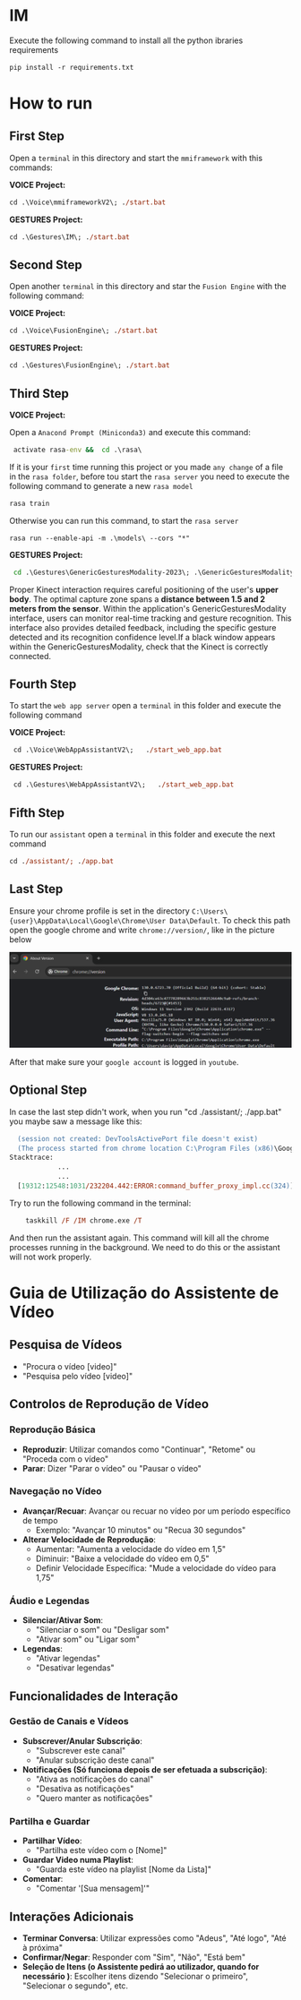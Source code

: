 # IM

Execute the following command to install all the python ibraries requirements
```ps
pip install -r requirements.txt
```
# How to run
 ## First Step
  Open a `terminal` in this directory and start the `mmiframework` with this commands:
  
  **VOICE Project:**
   ```ps
   cd .\Voice\mmiframeworkV2\; ./start.bat
   ```

  **GESTURES Project:**
   ```ps
   cd .\Gestures\IM\; ./start.bat
   ```

   ## Second Step
   Open another `terminal` in this directory and star the `Fusion Engine` with the following command:

  **VOICE Project:**

   ```ps
   cd .\Voice\FusionEngine\; ./start.bat
   ``` 

  **GESTURES Project:**

   ```ps
   cd .\Gestures\FusionEngine\; ./start.bat
   ``` 

   ## Third Step
  **VOICE Project:**

  Open a `Anacond Prompt (Miniconda3)` and execute this command:

   ```bat
    activate rasa-env &&  cd .\rasa\
  ```

  If it is your `first` time running this project or you made `any change` of a file in the `rasa folder`, before tou start the `rasa server` you need to execute the following command to generate a new `rasa model`
  ```bat
  rasa train
  ```
  Otherwise you can run this command, to start the `rasa server`
  ```
  rasa run --enable-api -m .\models\ --cors "*"
  ```

  **GESTURES Project:**
   ```bat
    cd .\Gestures\GenericGesturesModality-2023\; .\GenericGesturesModality.exe
  ```

  Proper Kinect interaction requires careful positioning of the user's **upper body**. The optimal capture zone spans a **distance between 1.5 and 2 meters from the sensor**. Within the application's GenericGesturesModality interface, users can monitor real-time tracking and gesture recognition. This interface also provides detailed feedback, including the specific gesture detected and its recognition confidence level.If a black window appears within the GenericGesturesModality, check that the Kinect is correctly connected.

  ## Fourth Step
  To start the `web app server` open a `terminal` in this folder and execute the following command

  **VOICE Project:**
  ```ps
   cd .\Voice\WebAppAssistantV2\;   ./start_web_app.bat
  ```

  **GESTURES Project:**	
  ```ps
   cd .\Gestures\WebAppAssistantV2\;   ./start_web_app.bat
  ```

  ## Fifth Step
   To run our `assistant` open a `terminal` in this folder and execute the next command
   ```ps
   cd ./assistant/; ./app.bat
   ```

  ## Last Step
   Ensure your chrome profile is set in the directory `C:\Users\{user}\AppData\Local\Google\Chrome\User Data\Default`. 
   To check this path open the google chrome and write `chrome://version/`, like in the picture below

   ![Chrome Profile Path](img/chrome_profile_path.png)

   After that make sure your `google account` is logged in `youtube`.

  ## Optional Step
  In case the last step didn't work, when you run "cd ./assistant/; ./app.bat" you maybe saw a message like this:
  ```ps
    (session not created: DevToolsActivePort file doesn't exist)
    (The process started from chrome location C:\Program Files (x86)\Google\Chrome\Application\chrome.exe is no longer running, so ChromeDriver is assuming that Chrome has crashed.) 
  Stacktrace: 
              ...
              ...
    [19312:12548:1031/232204.442:ERROR:command_buffer_proxy_impl.cc(324)] GPU state invalid after WaitForGetOffsetInRange.
  ```
  Try to run the following command in the terminal:
  ```ps
      taskkill /F /IM chrome.exe /T
  ```
  And then run the assistant again.
  This command will kill all the chrome processes running in the background. We need to do this or the assistant will not work properly.

# Guia de Utilização do Assistente de Vídeo

## Pesquisa de Vídeos

- "Procura o vídeo [video]"
- "Pesquisa pelo vídeo [video]"

## Controlos de Reprodução de Vídeo

### Reprodução Básica

- **Reproduzir**: Utilizar comandos como "Continuar", "Retome" ou "Proceda com o vídeo"
- **Parar**: Dizer "Parar o vídeo" ou "Pausar o vídeo"

### Navegação no Vídeo

- **Avançar/Recuar**: Avançar ou recuar no vídeo por um período específico de tempo
  - Exemplo: "Avançar 10 minutos" ou "Recua 30 segundos"
- **Alterar Velocidade de Reprodução**: 
  - Aumentar: "Aumenta a velocidade do vídeo em 1,5"
  - Diminuir: "Baixe a velocidade do vídeo em 0,5"
  - Definir Velocidade Específica: "Mude a velocidade do vídeo para 1,75"

### Áudio e Legendas

- **Silenciar/Ativar Som**: 
  - "Silenciar o som" ou "Desligar som"
  - "Ativar som" ou "Ligar som"
- **Legendas**: 
  - "Ativar legendas"
  - "Desativar legendas"

## Funcionalidades de Interação

### Gestão de Canais e Vídeos

- **Subscrever/Anular Subscrição**: 
  - "Subscrever este canal"
  - "Anular subscrição deste canal"
- **Notificações (Só funciona depois de ser efetuada a subscrição)**: 
  - "Ativa as notificações do canal"
  - "Desativa as notificações"
  - "Quero manter as notificações"

### Partilha e Guardar

- **Partilhar Vídeo**: 
  - "Partilha este vídeo com o [Nome]"
- **Guardar Video numa Playlist**: 
  - "Guarda este vídeo na playlist [Nome da Lista]"
- **Comentar**: 
  - "Comentar '[Sua mensagem]'"

## Interações Adicionais

- **Terminar Conversa**: Utilizar expressões como "Adeus", "Até logo", "Até à próxima"
- **Confirmar/Negar**: Responder com "Sim", "Não", "Está bem"
- **Seleção de Itens (o Assistente pedirá ao utilizador, quando for necessário )**: Escolher itens dizendo "Selecionar o primeiro", "Selecionar o segundo", etc.
